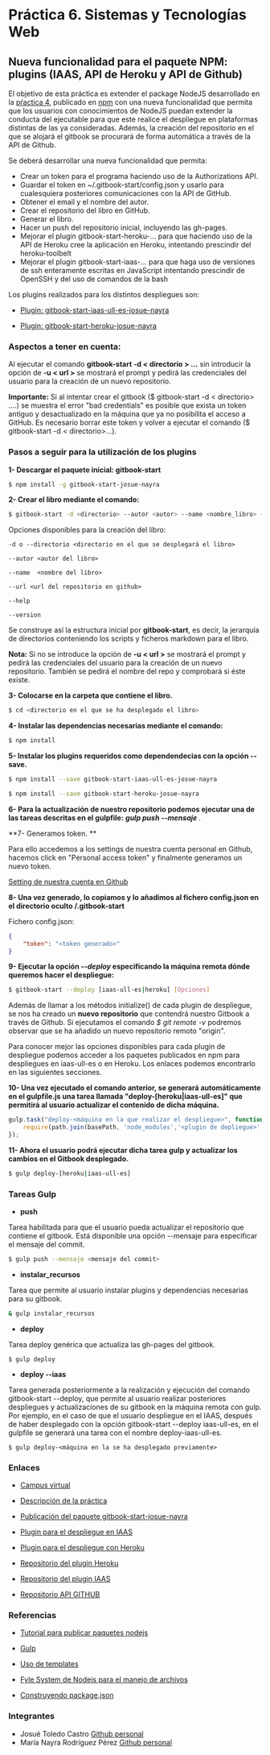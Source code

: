# Práctica 6. Sistemas y Tecnologías Web

## Nueva funcionalidad para el paquete NPM: plugins (IAAS, API de Heroku y API de Github)

El objetivo de esta práctica es extender el package NodeJS desarrollado en la [pŕactica 4](https://github.com/ULL-ESIT-SYTW-1617/nueva-funcionalidad-para-el-paquete-npm-plugins-josue-nayra.git), publicado en [npm](https://www.npmjs.com/package/gitbook-start-josue-nayra) con una nueva funcionalidad que permita que los usuarios con conocimientos de NodeJS puedan extender la conducta del ejecutable para que este realice el despliegue en plataformas distintas de las ya consideradas.
Además, la creación del repositorio en el que se alojará el gitbook se procurará de forma automática a través de la API de Github.

Se deberá desarrollar una nueva funcionalidad que permita:

- Crear un token para el programa haciendo uso de la Authorizations API.
- Guardar el token en ~/.gitbook-start/config.json y usarlo para cualesquiera posteriores comunicaciones con la API de GitHub.
- Obtener el email y el nombre del autor.
- Crear el repositorio del libro en GitHub.
- Generar el libro.
- Hacer un push del repositorio inicial, incluyendo las gh-pages.
- Mejorar el plugin gitbook-start-heroku-... para que haciendo uso de la API de Heroku cree la aplicación en Heroku, intentando prescindir del heroku-toolbelt
- Mejorar el plugin gitbook-start-iaas-... para que haga uso de versiones de ssh enteramente escritas en JavaScript intentando prescindir de OpenSSH y del uso de comandos de la bash

Los plugins realizados para los distintos despliegues son:

- [Plugin: gitbook-start-iaas-ull-es-josue-nayra](https://github.com/ULL-ESIT-SYTW-1617/gitbook-start-iaas-ull-es-josue-nayra)

- [Plugin: gitbook-start-heroku-josue-nayra](https://github.com/ULL-ESIT-SYTW-1617/gitbook-start-heroku-josue-nayra)



### Aspectos a tener en cuenta:

Al ejecutar el comando **gitbook-start -d < directorio > ...** sin introducir la opción de **-u < url >** se mostrará el prompt y pedirá las credenciales del usuario para la creación de un nuevo repositorio.

**Importante:** Si al intentar crear el gitbook ($ gitbook-start -d < directorio> ....) se muestra el error "bad credentials" es posible que exista un token antiguo y desactualizado en la máquina que ya no posibilita el acceso a GitHub.
Es necesario borrar este token y volver a ejecutar el comando ($ gitbook-start -d < directorio>...).



### Pasos a seguir para la utilización de los plugins

**1- Descargar el paquete inicial: gitbook-start**
    
```bash
$ npm install -g gitbook-start-josue-nayra 
```

**2- Crear el libro mediante el comando:**
    
```bash
$ gitbook-start -d <directorio> --autor <autor> --name <nombre_libro> --url <url_repo>
```
    
Opciones disponibles para la creación del libro:
    
    -d o --directorio <directorio en el que se desplegará el libro>
    
    --autor <autor del libro>
    
    --name  <nombre del libro>
    
    --url <url del repositorio en github>

    --help 
    
    --version

Se construye así la estructura inicial por **gitbook-start**, es decir, la jerarquía de directorios conteniendo los scripts y ficheros markdown para el libro.

**Nota:** Si no se introduce la opción de **-u < url >** se mostrará el prompt y pedirá las credenciales del usuario para la creación de un nuevo repositorio. También se pedirá el nombre del repo y comprobará si éste existe.


**3- Colocarse en la carpeta que contiene el libro.**

```bash
$ cd <directorio en el que se ha desplegado el libro>
```

**4- Instalar las dependencias necesarias mediante el comando:**
    
```bash
$ npm install 
```

**5- Instalar los plugins requeridos como dependendecias con la opción --save.**
    
```bash
$ npm install --save gitbook-start-iaas-ull-es-josue-nayra 
```

```bash
$ npm install --save gitbook-start-heroku-josue-nayra
```

**6- Para la actualización de nuestro repositorio podemos ejecutar una de las tareas descritas en el gulpfile:** ***gulp push --mensaje <mensaje commit>***.


**7- Generamos token. **

Para ello accedemos a los settings de nuestra cuenta personal en Github, hacemos click en "Personal access token" y finalmente generamos un nuevo token.

[Setting de nuestra cuenta en Github](https://github.com/settings/tokens)


**8- Una vez generado, lo copiamos y lo añadimos al fichero config.json en el directorio oculto /.gitbook-start**

Fichero config.json:

```json
{
    "token": "<token generado>"
}
```

**9- Ejecutar la opción ***--deploy*** especificando la máquina remota dónde queremos hacer el despliegue:**
   
```bash
$ gitbook-start --deploy [iaas-ull-es|heroku] [Opciones]
```

Además de llamar a los métodos initialize() de cada plugin de despliegue, se nos ha creado un **nuevo repositorio** que contendrá nuestro Gitbook
a través de Github. Si ejecutamos el comando *$ git remote -v* podremos observar que se ha añadido un nuevo repositorio remoto "origin".

Para conocer mejor las opciones disponibles para cada plugin de despliegue podemos acceder a los paquetes publicados en npm
para despliegues en iaas-ull-es o en Heroku. Los enlaces podemos encontrarlo en las siguientes secciones.



**10- Una vez ejecutado el comando anterior, se generará automáticamente en el gulpfile.js una tarea llamada "deploy-[heroku|iaas-ull-es]" que permitirá al usuario actualizar el contenido de dicha máquina.**

```javascript
gulp.task("deploy-<máquina en la que realizar el despliegue>", function(){
    require(path.join(basePath, 'node_modules','<plugin de depliegue>')).deploy(...);
});
```

**11-  Ahora el usuario podrá ejecutar dicha tarea gulp y actualizar los cambios en el Gitbook desplegado.**

```bash
$ gulp deploy-[heroku|iaas-ull-es]
```




### Tareas Gulp


* **push**

Tarea habilitada para que el usuario pueda actualizar el repositorio que contiene el gitbook. Está disponible una opción --mensaje para especificar el mensaje del commit.

```bash
$ gulp push --mensaje <mensaje del commit>
```

* **instalar_recursos**

Tarea que permite al usuario instalar plugins y dependencias necesarias para su gitbook.

```bash
& gulp instalar_recursos
```

* **deploy**

Tarea deploy genérica que actualiza las gh-pages del gitbook.
```
$ gulp deploy
```

* **deploy --iaas**

Tarea generada posteriormente a la realización y ejecución del comando gitbook-start --deploy, que permite al usuario realizar posteriores despliegues y actualizaciones de su gitbook en la máquina remota con gulp.
Por ejemplo, en el caso de que el usuario despliegue en el IAAS, después de haber desplegado con la opción gitbook-start --deploy iaas-ull-es, en el gulpfile se generará una tarea
con el nombre deploy-iaas-ull-es.

```
$ gulp deploy-<máquina en la se ha desplegado previamente>
```


### Enlaces

- [Campus virtual](https://campusvirtual.ull.es/1617/course/view.php?id=1175)

- [Descripción de la práctica](https://casianorodriguezleon.gitbooks.io/ull-esit-1617/content/practicas/practicagithubapi.html)

- [Publicación del paquete gitbook-start-josue-nayra](https://www.npmjs.com/package/gitbook-start-josue-nayra)

- [Plugin para el despliegue en IAAS](https://www.npmjs.com/package/gitbook-start-iaas-ull-es-josue-nayra)

- [Plugin para el despliegue con Heroku](https://www.npmjs.com/package/gitbook-start-heroku-josue-nayra)

- [Repositorio del plugin Heroku](https://github.com/ULL-ESIT-SYTW-1617/gitbook-start-heroku-josue-nayra/) 

- [Repositorio del plugin IAAS](https://github.com/ULL-ESIT-SYTW-1617/gitbook-start-iaas-ull-es-josue-nayra) 

- [Repositorio API GITHUB](https://github.com/ULL-ESIT-SYTW-1617/crear-repositorio-en-github-josue-nayra)


### Referencias

- [Tutorial para publicar paquetes nodejs](https://casianorodriguezleon.gitbooks.io/ull-esit-1617/content/apuntes/nodejspackages.html)

- [Gulp](https://casianorodriguezleon.gitbooks.io/ull-esit-1617/content/apuntes/gulp/)

- [Uso de templates](https://www.npmjs.com/package/ejs)

- [Fyle System de Nodejs para el manejo de archivos](https://casianorodriguezleon.gitbooks.io/ull-esit-1617/content/apuntes/fs.html)

- [Construyendo package.json](https://docs.npmjs.com/files/package.json)



### Integrantes

- Josué Toledo Castro
    [Github personal](www.github.com/JosueTC94)
- María Nayra Rodríguez Pérez
    [Github personal](www.github.com/alu0100406122)